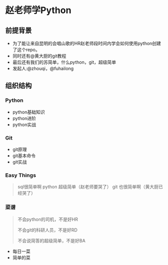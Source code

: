 # 赵老师学Python

## 前提背景

* 为了能让来自昆明的会唱山歌的HR赵老师段时间内学会如何使用python创建了这个repo。
* 同时还有@黄大厨的git教程
* 最后还有我们的苏简单，什么python，git，超级简单
* 发起人:@zhouqi，@fuhailong

## 组织结构

### Python

* python基础知识
* python进阶
* python实战

### Git

* git原理
* git基本命令
* git实战
### Easy Things
> sql很简单啊
> python 超级简单（赵老师要哭了）
> git 也很简单啊（黄大厨已经哭了）
### 菜谱

> 不会python的司机，不是好HR
>
> 不会git的科研人员，不是好RD
>
> 不会说简答的超级简单，不是好BA
* 每日一菜
* 简单的菜

  
